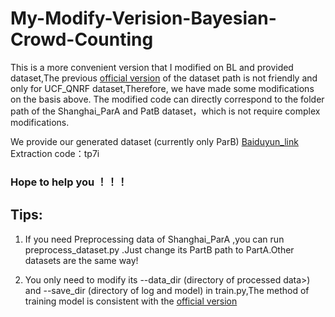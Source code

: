 # My-Modify-Verision-Bayesian-Crowd-Counting
This is a more convenient version that I modified on BL and provided dataset,The previous [official version](https://github.com/ZhihengCV/Bayesian-Crowd-Counting) of the dataset path is not friendly and only for UCF_QNRF dataset,Therefore, we have made some modifications on the basis above. The modified code can directly correspond to the folder path of the Shanghai_ParA and PatB dataset，which is not require complex modifications.

We provide our generated dataset (currently only ParB) [Baiduyun_link](https://pan.baidu.com/s/1LnBT0gm8bX9JjTee9JaM3A)  Extraction code：tp7i

### Hope to help you ！！！
## Tips:

1. If you need Preprocessing data of Shanghai_ParA ,you can run preprocess_dataset.py .Just change its PartB path to PartA.Other datasets are the same way!

2. You only need to modify its --data_dir (directory of processed data>) and --save_dir (directory of log and model) in train.py,The method of training model is consistent with the [official version](https://github.com/ZhihengCV/Bayesian-Crowd-Counting)
